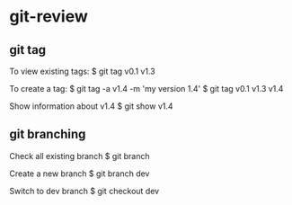 # git-review

## git tag
To view existing tags:
$ git tag
v0.1
v1.3

To create a tag:
$ git tag -a v1.4 -m 'my version 1.4'
$ git tag
v0.1
v1.3
v1.4

Show information about v1.4
$ git show v1.4

## git branching

Check all existing branch
$ git branch

Create a new branch
$ git branch dev

Switch to dev branch
$ git checkout dev


